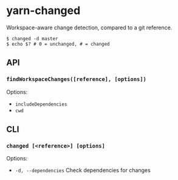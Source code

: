 # yarn-changed

Workspace-aware change detection, compared to a git reference.

```
$ changed -d master
$ echo $? # 0 = unchanged, # = changed
```

## API

### `findWorkspaceChanges([reference], [options])`

Options:

- `includeDependencies`
- `cwd`

## CLI

### `changed [<reference>] [options]`

Options:

- `-d, --dependencies` Check dependencies for changes
